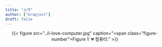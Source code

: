 ```yaml
---
title: "소개"
author: ["krapjost"]
draft: false
---
```


<style>.org-center { margin-left: auto; margin-right: auto; text-align: center; }</style>

<div class="org-center">

<a id="figure--com-ko"></a>

{{< figure src="../i-love-computer.jpg" caption="<span class=\"figure-number\">Figure 1: </span>💔 컴퓨터." >}}

</div>

